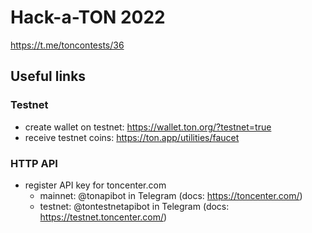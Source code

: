 # Hack-a-TON 2022

https://t.me/toncontests/36



## Useful links

### Testnet
- create wallet on testnet: https://wallet.ton.org/?testnet=true
- receive testnet coins: https://ton.app/utilities/faucet


### HTTP API
- register API key for toncenter.com
    - mainnet:  @tonapibot in Telegram (docs: https://toncenter.com/)
    - testnet: @tontestnetapibot in Telegram (docs: https://testnet.toncenter.com/)